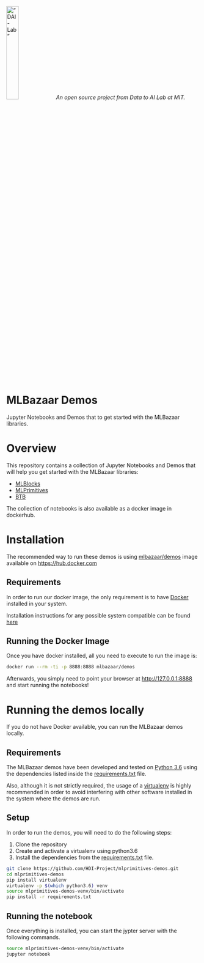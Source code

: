 <p align="left">
<img width=25% src="https://dai.lids.mit.edu/wp-content/uploads/2018/06/Logo_DAI_highres.png" alt=“DAI-Lab” />
<i>An open source project from Data to AI Lab at MIT.</i>
</p>


# MLBazaar Demos

Jupyter Notebooks and Demos that to get started with the MLBazaar libraries.

# Overview

This repository contains a collection of Jupyter Notebooks and Demos that will help you
get started with the MLBazaar libraries:

- [MLBlocks](https://github.com/HDI-Project/MLBlocks)
- [MLPrimitives](https://github.com/HDI-Project/MLPrimitives)
- [BTB](https://github.com/HDI-Project/BTB)

The collection of notebooks is also available as a docker image in dockerhub.

# Installation

The recommended way to run these demos is using [mlbazaar/demos](https://cloud.docker.com/repository/docker/mlbazaar/demos)
image available on https://hub.docker.com

## Requirements

In order to run our docker image, the only requirement is to have [Docker](https://www.docker.com) installed
in your system.

Installation instructions for any possible system compatible can be found [here](https://docs.docker.com/install/)

## Running the Docker Image

Once you have docker installed, all you need to execute to run the image is:

```bash
docker run --rm -ti -p 8888:8888 mlbazaar/demos
```

Afterwards, you simply need to point your browser at http://127.0.0.1:8888 and start running the notebooks!


# Running the demos locally

If you do not have Docker available, you can run the MLBazaar demos locally.

## Requirements

The MLBazaar demos have been developed and tested on [Python 3.6](https://www.python.org/downloads/)
using the dependencies listed inside the [requirements.txt](requirements.txt) file.

Also, although it is not strictly required, the usage of a
[virtualenv](https://virtualenv.pypa.io/en/latest/) is highly recommended in order to avoid
interfering with other software installed in the system where the demos are run.

## Setup

In order to run the demos, you will need to do the following steps:

1. Clone the repository
2. Create and activate a virtualenv using python3.6
3. Install the dependencies from the [requirements.txt](requirements.txt) file.


```bash
git clone https://github.com/HDI-Project/mlprimitives-demos.git
cd mlprimitives-demos
pip install virtualenv
virtualenv -p $(which python3.6) venv
source mlprimitives-demos-venv/bin/activate
pip install -r requirements.txt
```

## Running the notebook

Once everything is installed, you can start the jypter server with the following commands.

```bash
source mlprimitives-demos-venv/bin/activate
jupyter notebook
```
